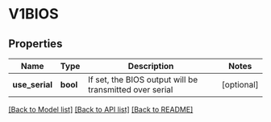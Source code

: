 # V1BIOS

## Properties
Name | Type | Description | Notes
------------ | ------------- | ------------- | -------------
**use_serial** | **bool** | If set, the BIOS output will be transmitted over serial | [optional] 

[[Back to Model list]](../README.md#documentation-for-models) [[Back to API list]](../README.md#documentation-for-api-endpoints) [[Back to README]](../README.md)


